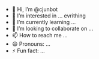 - 👋 Hi, I’m @cjunbot
- 👀 I’m interested in ... evrithing
- 🌱 I’m currently learning ...
- 💞️ I’m looking to collaborate on ...
- 📫 How to reach me ...
- 😄 Pronouns: ...
- ⚡ Fun fact: ...

<!---
cjunbot/cjunbot is a ✨ special ✨ repository because its `README.md` (this file) appears on your GitHub profile.
You can click the Preview link to take a look at your changes.
--->

